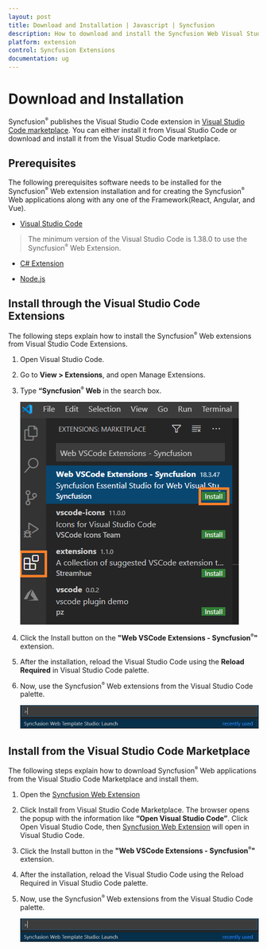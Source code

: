 ```yaml
---
layout: post
title: Download and Installation | Javascript | Syncfusion
description: How to download and install the Syncfusion Web Visual Studio Extensions from Visual Studio Market Place
platform: extension
control: Syncfusion Extensions
documentation: ug
---
```


# Download and Installation

Syncfusion<sup style="font-size:70%">&reg;</sup> publishes the Visual Studio Code extension in [Visual Studio Code marketplace](https://marketplace.visualstudio.com/items?itemName=SyncfusionInc.Angular-VSCode-Extensions). You can either install it from Visual Studio Code or download and install it from the Visual Studio Code marketplace.

## Prerequisites

The following prerequisites software needs to be installed for the Syncfusion<sup style="font-size:70%">&reg;</sup> Web extension installation and for creating the Syncfusion<sup style="font-size:70%">&reg;</sup> Web applications along with any one of the Framework(React, Angular, and Vue).

* [Visual Studio Code](https://code.visualstudio.com/download)

 > The minimum version of the Visual Studio Code is 1.38.0 to use the Syncfusion<sup style="font-size:70%">&reg;</sup> Web Extension.

* [C# Extension](https://marketplace.visualstudio.com/items?itemName=ms-vscode.csharp)

* [Node.js](https://nodejs.org/en/download/)

## Install through the Visual Studio Code Extensions

The following steps explain how to install the Syncfusion<sup style="font-size:70%">&reg;</sup> Web extensions from Visual Studio Code Extensions.

1. Open Visual Studio Code.

2. Go to **View > Extensions**, and open Manage Extensions.

3. Type **“Syncfusion<sup style="font-size:70%">&reg;</sup> Web** in the search box.

     ![Extension](images/Extension.png)

4. Click the Install button on the **"Web VSCode Extensions - Syncfusion<sup style="font-size:70%">&reg;</sup>"** extension.

5. After the installation, reload the Visual Studio Code using the **Reload Required** in Visual Studio Code palette.

6. Now, use the Syncfusion<sup style="font-size:70%">&reg;</sup> Web extensions from the Visual Studio Code palette.

     ![CreateProjectPalette](images/CreateProjectPalette.png)

## Install from the Visual Studio Code Marketplace

The following steps explain how to download Syncfusion<sup style="font-size:70%">&reg;</sup> Web applications from the Visual Studio Code Marketplace and install them.

1. Open the [Syncfusion Web Extension](https://marketplace.visualstudio.com/items?itemName=SyncfusionInc.Web-VSCode-Extensions)

2. Click Install from Visual Studio Code Marketplace. The browser opens the popup with the information like **“Open Visual Studio Code”**. Click Open Visual Studio Code, then [Syncfusion Web Extension](https://marketplace.visualstudio.com/items?itemName=SyncfusionInc.Angular-VSCode-Extensions) will open in Visual Studio Code.

3. Click the Install button in the **"Web VSCode Extensions - Syncfusion<sup style="font-size:70%">&reg;</sup>"** extension.

4. After the installation, reload the Visual Studio Code using the Reload Required in Visual Studio Code palette.

5. Now, use the Syncfusion<sup style="font-size:70%">&reg;</sup> Web extensions from the Visual Studio Code palette.

     ![CreateProjectPalette](images/CreateProjectPalette.png)
